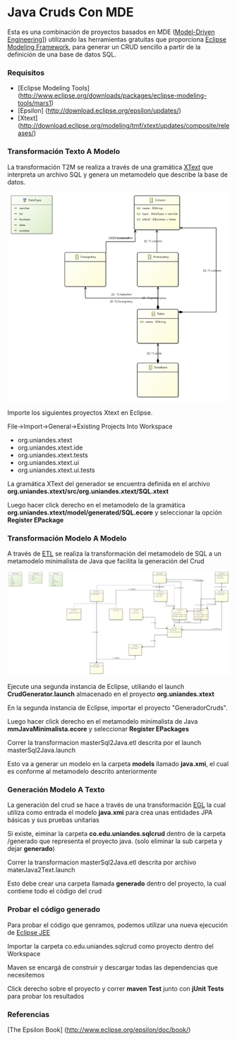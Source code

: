 Java Cruds Con MDE
=========================================================

Esta es una combinación de proyectos basados en MDE ([Model-Driven Engineering](https://en.wikipedia.org/wiki/Model-driven_engineering)])
utilizando las herramientas gratuitas que proporciona [Eclipse Modeling Framework](https://eclipse.org/modeling/emf/),
para generar un CRUD sencillo a partir de la definición de una base de datos SQL.

### Requisitos

* [Eclipse Modeling Tools] (http://www.eclipse.org/downloads/packages/eclipse-modeling-tools/mars1)
* [Epsilon] (http://download.eclipse.org/epsilon/updates/)
* [Xtext] (http://download.eclipse.org/modeling/tmf/xtext/updates/composite/releases/)

### Transformación Texto A Modelo

La transformación T2M se realiza a través de una gramática [XText](https://eclipse.org/Xtext/) que interpreta un
archivo SQL y genera un metamodelo que describe la base de datos.

![Metamodelo SQL](https://raw.githubusercontent.com/MaxCruz/crud_maker/master/sQL%20class%20diagram.jpg)

Importe los siguientes proyectos Xtext en Eclipse.

File->Import->General->Existing Projects Into Workspace

- org.uniandes.xtext
- org.uniandes.xtext.ide
- org.uniandes.xtext.tests
- org.uniandes.xtext.ui
- org.uniandes.xtext.ui.tests

La gramática XText del generador se encuentra definida en el archivo __org.uniandes.xtext/src/org.uniandes.xtext/SQL.xtext__

Luego hacer click derecho en el metamodelo de la gramática __org.uniandes.xtext/model/generated/SQL.ecore__ y seleccionar la opción __Register EPackage__

### Transformación Modelo A Modelo

A través de [ETL](http://www.eclipse.org/epsilon/doc/etl/) se realiza la transformación del
metamodelo de SQL a un metamodelo minimalista de Java que facilita la generación del Crud

![Metamodelo Java Minimalista](https://raw.githubusercontent.com/MaxCruz/crud_maker/master/mmJavaMinimalista%20class%20diagram.jpg)

Ejecute una segunda instancia de Eclipse, utiliando el launch __CrudGenerator.launch__ almacenado en el proyecto __org.uniandes.xtext__

En la segunda instancia de Eclipse, importar el proyecto "GeneradorCruds".

Luego hacer click derecho en el metamodelo minimalista de Java __mmJavaMinimalista.ecore__ y seleccionar __Register EPackages__

Correr la transformacion masterSql2Java.etl descrita por el launch masterSql2Java.launch

Esto va a generar un modelo en la carpeta __models__ llamado __java.xmi__, el cual es conforme al metamodelo descrito anteriormente

### Generación Modelo A Texto

La generación del crud se hace a través de una transformación [EGL](http://www.eclipse.org/epsilon/doc/egl/)
la cual utiliza como entrada el modelo __java.xmi__ para crea unas entidades JPA básicas y sus pruebas unitarias


Si existe, eiminar la carpeta __co.edu.uniandes.sqlcrud__ dentro de la carpeta /generado que representa el proyecto java.
(solo eliminar la sub carpeta y dejar __generado__)

Correr la transformacion masterSql2Java.etl descrita por archivo materJava2Text.launch

Esto debe crear una carpeta llamada __generado__ dentro del proyecto, la cual contiene todo el código del crud

### Probar el código generado

Para probar el código que genramos, podemos utilizar una nueva ejecución de [Eclipse JEE](http://www.eclipse.org/downloads/packages/eclipse-ide-java-ee-developers/mars2)

Importar la carpeta co.edu.uniandes.sqlcrud como proyecto dentro del Workspace

Maven se encargá de construir y descargar todas las dependencias que necesitemos

Click derecho sobre el proyecto y correr __maven Test__ junto con __jUnit Tests__ para probar los resultados

### Referencias

[The Epsilon Book] (http://www.eclipse.org/epsilon/doc/book/)
